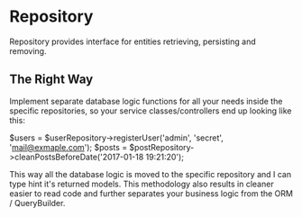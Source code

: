 # Repository

Repository provides interface for entities retrieving, persisting and removing.

## The Right Way

Implement separate database logic functions for all your needs inside the specific repositories, 
so your service classes/controllers end up looking like this:

$users = $userRepository->registerUser('admin', 'secret', 'mail@exmaple.com');
$posts = $postRepository->cleanPostsBeforeDate('2017-01-18 19:21:20');

This way all the database logic is moved to the specific repository 
and I can type hint it's returned models. This methodology also results in cleaner 
easier to read code and further separates your business logic from the ORM / QueryBuilder.

